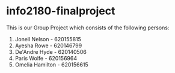 # info2180-finalproject

This is our Group Project which consists of the following persons:

1. Jonell Nelson - 620155815
2. Ayesha Rowe - 620146799
3. De'Andre Hyde - 620140506
4. Paris Wolfe - 620156964 
5. Omelia Hamilton - 620156615
